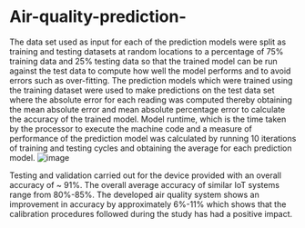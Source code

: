 # Air-quality-prediction-
The data set used as input for each of the prediction models were split as training and testing datasets at random locations to a percentage of 75% training data and 25% testing data so that the trained model can be run against the test data to compute how well the model performs and to avoid errors such as over-fitting. The prediction models which were trained using the training dataset were used to make predictions on the test data set where the absolute error for each reading was computed thereby obtaining the mean absolute
error and mean absolute percentage error to calculate the accuracy of the trained model. Model runtime, which is the time taken by the processor to execute the machine code and a measure of performance of the prediction model was calculated by running 10 iterations of training and testing cycles and obtaining the average for each prediction model.
![image](https://github.com/user-attachments/assets/49dc288f-4628-4ba9-b57f-b4b440a0542f)

Testing and validation carried out for the device provided with an overall accuracy of ~ 91%. The overall average accuracy of similar IoT systems range from 80%-85%. The developed air quality system shows an improvement in accuracy by approximately 6%-11% which shows that the calibration procedures followed during the study has had a positive impact.
